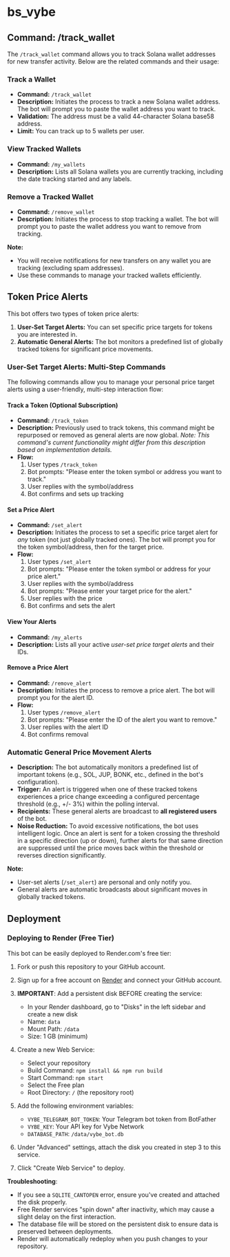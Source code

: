# bs_vybe

## Command: /track_wallet

The `/track_wallet` command allows you to track Solana wallet addresses for new transfer activity. Below are the related commands and their usage:

### Track a Wallet
- **Command:** `/track_wallet`
- **Description:** Initiates the process to track a new Solana wallet address. The bot will prompt you to paste the wallet address you want to track.
- **Validation:** The address must be a valid 44-character Solana base58 address.
- **Limit:** You can track up to 5 wallets per user.

### View Tracked Wallets
- **Command:** `/my_wallets`
- **Description:** Lists all Solana wallets you are currently tracking, including the date tracking started and any labels.

### Remove a Tracked Wallet
- **Command:** `/remove_wallet`
- **Description:** Initiates the process to stop tracking a wallet. The bot will prompt you to paste the wallet address you want to remove from tracking.

**Note:**
- You will receive notifications for new transfers on any wallet you are tracking (excluding spam addresses).
- Use these commands to manage your tracked wallets efficiently.

## Token Price Alerts

This bot offers two types of token price alerts:

1.  **User-Set Target Alerts:** You can set specific price targets for tokens you are interested in.
2.  **Automatic General Alerts:** The bot monitors a predefined list of globally tracked tokens for significant price movements.

### User-Set Target Alerts: Multi-Step Commands

The following commands allow you to manage your personal price target alerts using a user-friendly, multi-step interaction flow:

#### Track a Token (Optional Subscription)
- **Command:** `/track_token`
- **Description:** Previously used to track tokens, this command might be repurposed or removed as general alerts are now global. *Note: This command's current functionality might differ from this description based on implementation details.*
- **Flow:**
  1. User types `/track_token`
  2. Bot prompts: "Please enter the token symbol or address you want to track."
  3. User replies with the symbol/address
  4. Bot confirms and sets up tracking

#### Set a Price Alert
- **Command:** `/set_alert`
- **Description:** Initiates the process to set a specific price target alert for *any* token (not just globally tracked ones). The bot will prompt you for the token symbol/address, then for the target price.
- **Flow:**
  1. User types `/set_alert`
  2. Bot prompts: "Please enter the token symbol or address for your price alert."
  3. User replies with the symbol/address
  4. Bot prompts: "Please enter your target price for the alert."
  5. User replies with the price
  6. Bot confirms and sets the alert

#### View Your Alerts
- **Command:** `/my_alerts`
- **Description:** Lists all your active *user-set price target alerts* and their IDs.

#### Remove a Price Alert
- **Command:** `/remove_alert`
- **Description:** Initiates the process to remove a price alert. The bot will prompt you for the alert ID.
- **Flow:**
  1. User types `/remove_alert`
  2. Bot prompts: "Please enter the ID of the alert you want to remove."
  3. User replies with the alert ID
  4. Bot confirms removal

### Automatic General Price Movement Alerts

- **Description:** The bot automatically monitors a predefined list of important tokens (e.g., SOL, JUP, BONK, etc., defined in the bot's configuration).
- **Trigger:** An alert is triggered when one of these tracked tokens experiences a price change exceeding a configured percentage threshold (e.g., +/- 3%) within the polling interval.
- **Recipients:** These general alerts are broadcast to **all registered users** of the bot.
- **Noise Reduction:** To avoid excessive notifications, the bot uses intelligent logic. Once an alert is sent for a token crossing the threshold in a specific direction (up or down), further alerts for that same direction are suppressed until the price moves back within the threshold or reverses direction significantly.

**Note:**
- User-set alerts (`/set_alert`) are personal and only notify you.
- General alerts are automatic broadcasts about significant moves in globally tracked tokens.

## Deployment

### Deploying to Render (Free Tier)

This bot can be easily deployed to Render.com's free tier:

1. Fork or push this repository to your GitHub account.

2. Sign up for a free account on [Render](https://render.com) and connect your GitHub account.

3. **IMPORTANT**: Add a persistent disk BEFORE creating the service:
   - In your Render dashboard, go to "Disks" in the left sidebar and create a new disk
   - Name: `data`
   - Mount Path: `/data`
   - Size: 1 GB (minimum)

4. Create a new Web Service:
   - Select your repository
   - Build Command: `npm install && npm run build`
   - Start Command: `npm start`
   - Select the Free plan
   - Root Directory: `/` (the repository root)

5. Add the following environment variables:
   - `VYBE_TELEGRAM_BOT_TOKEN`: Your Telegram bot token from BotFather
   - `VYBE_KEY`: Your API key for Vybe Network
   - `DATABASE_PATH`: `/data/vybe_bot.db`

6. Under "Advanced" settings, attach the disk you created in step 3 to this service.

7. Click "Create Web Service" to deploy.

**Troubleshooting**:
- If you see a `SQLITE_CANTOPEN` error, ensure you've created and attached the disk properly.
- Free Render services "spin down" after inactivity, which may cause a slight delay on the first interaction.
- The database file will be stored on the persistent disk to ensure data is preserved between deployments.
- Render will automatically redeploy when you push changes to your repository.
